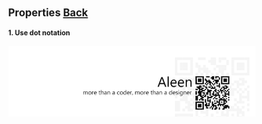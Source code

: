 ## Properties [**Back**](./../README.md)

#### 1. Use dot notation

<a href="http://aleen42.github.io/" target="_blank" ><img src="./../pic/tail.gif"></a>